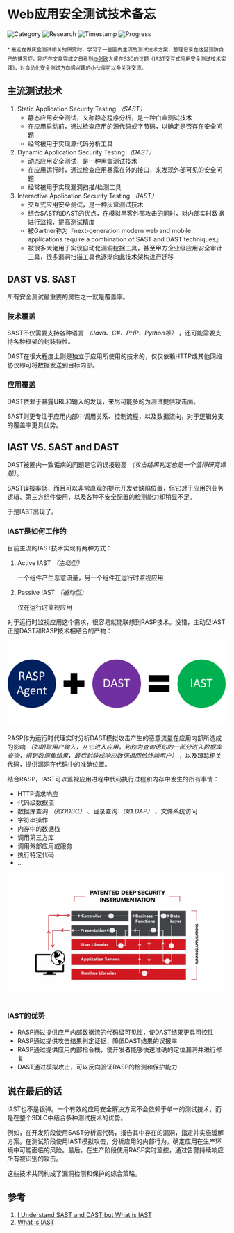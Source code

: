 # Web应用安全测试技术备忘

![Category](https://img.shields.io/badge/category-security_research-blue.svg)
![Research](https://img.shields.io/badge/research-web_security-blue.svg)
![Timestamp](https://img.shields.io/badge/timestamp-1537248453-lightgrey.svg)
![Progress](https://img.shields.io/badge/progress-100%25-brightgreen.svg)

<sub>* 最近在做灰盒测试相关的研究时，学习了一些圈内主流的测试技术方案，整理记录在这里预防自己的健忘症。刚巧在文章完成之日看到[@张欧]()大佬在SSC的议题《IAST交互式应用安全测试技术实践》，对自动化安全测试方向感兴趣的小伙伴可以多关注交流。 </sub>

## 主流测试技术

1. Static Application Security Testing *（SAST）*
    - 静态应用安全测试，又称静态程序分析，是一种白盒测试技术
    - 在应用启动前，通过检查应用的源代码或字节码，以确定是否存在安全问题
    - 经常被用于实现源代码分析工具
1. Dynamic Application Security Testing *（DAST）*
    - 动态应用安全测试，是一种黑盒测试技术
    - 在应用运行时，通过检查应用暴露在外的接口，来发现外部可见的安全问题
    - 经常被用于实现漏洞扫描/检测工具
1. Interactive Application Security Testing *（IAST）*
    - 交互式应用安全测试，是一种灰盒测试技术
    - 结合SAST和DAST的优点，在模拟黑客外部攻击的同时，对内部实时数据进行监视，提高测试精度
    - 被Gartner称为『next-generation modern web and mobile applications require a combination of SAST and DAST techniques』
    - 被很多大佬用于实现自动化漏洞挖掘工具，甚至甲方企业级应用安全审计工具，很多漏洞扫描工具也逐渐向此技术架构进行迁移

## DAST VS. SAST

所有安全测试最重要的属性之一就是覆盖率。

### 技术覆盖

SAST不仅需要支持各种语言 *（Java、C#、PHP、Python等）* ，还可能需要支持各种框架的封装特性。

DAST在很大程度上则是独立于应用所使用的技术的，仅仅依赖HTTP或其他网络协议即可将数据发送到目标内部。

### 应用覆盖

DAST依赖于暴露URL和输入的发现，来尽可能多的为测试提供攻击面。

SAST则更专注于应用内部中调用关系、控制流程，以及数据流向，对于逻辑分支的覆盖率更具优势。

## IAST VS. SAST and DAST

DAST被圈内一致诟病的问题是它的误报较高 *（攻击结果判定也是一个值得研究课题）*。

SAST误报率低，而且可以非常直观的提示开发者缺陷位置，但它对于应用的业务逻辑、第三方组件使用，以及各种不安全配置的检测能力却稍显不足。

于是IAST出现了。

### IAST是如何工作的

目前主流的IAST技术实现有两种方式：

1. Active IAST *（主动型）*

    一个组件产生恶意流量，另一个组件在运行时监视应用

1. Passive IAST *（被动型）*

    仅在运行时监视应用

对于运行时监视应用这个需求，很容易就能联想到RASP技术。没错，主动型IAST正是DAST和RASP技术相结合的产物：

![iast-structure](application-security-testing-cheatsheet/iast-structure.png)

RASP作为运行时代理实时分析DAST模拟攻击产生的恶意流量在应用内部所造成的影响 *（如跟踪用户输入，从它进入应用，到作为查询语句的一部分进入数据库查询，得到数据集结果，最后封装成响应数据返回给终端用户）* ，以及跟踪相关代码，提供漏洞在代码中的准确位置。

结合RASP，IAST可以监视应用进程中代码执行过程和内存中发生的所有事情：

- HTTP请求响应
- 代码级数据流
- 数据库查询 *（如ODBC）* 、目录查询 *（如LDAP）* 、文件系统访问
- 字符串操作
- 内存中的数据栈
- 调用第三方库
- 调用外部应用或服务
- 执行特定代码
- ...

![how-iast-works](application-security-testing-cheatsheet/how-iast-works.png)

### IAST的优势

- RASP通过提供应用内部数据流的代码级可见性，使DAST结果更具可控性
- RASP通过提供攻击结果判定证据，降低DAST结果的误报率
- RASP通过提供应用内部指令栈，使开发者能够快速准确的定位漏洞并进行修复
- DAST通过模拟攻击，可以反向验证RASP的检测和保护能力

## 说在最后的话

IAST也不是银弹。一个有效的应用安全解决方案不会依赖于单一的测试技术，而是在整个SDLC中结合多种测试技术的优势。

例如，在开发阶段使用SAST分析源代码，报告其中存在的漏洞，指定并实施缓解方案。在测试阶段使用IAST模拟攻击，分析应用的内部行为，确定应用在生产环境中可能面临的风险。最后，在生产阶段使用RASP实时监控，通过告警持续响应所有被识别的攻击。

这些技术共同构成了漏洞检测和保护的综合策略。

## 参考

1. [I Understand SAST and DAST but What is IAST](https://www.contrastsecurity.com/security-influencers/question-i-understand-sast-and-dast-and-how-to-use-them-but-what-is-iast-and-why-does-it-matter)
1. [What is IAST](https://www.veracode.com/security/interactive-application-security-testing-iast)